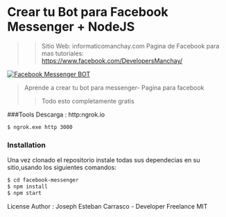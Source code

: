 # Crear tu Bot para Facebook Messenger + NodeJS


>>Sitio Web: informaticomanchay.com
>>Pagina de Facebook para mas tutoriales: https://www.facebook.com/DevelopersManchay/


[![Facebook Messenger BOT](https://botlist.co/system/BotList/Platform/logos/000/000/013/original/messenger-icon%20(1).svg)](https://informaticomanchay.com)

>Aprende a crear tu bot para messenger- Pagina para facebook
>>Todo esto completamente gratis

###Tools
Descarga  : http:ngrok.io

```sh
$ ngrok.exe http 3000
```

### Installation

Una vez clonado el repositorio instale todas sus dependecias en su sitio,usando los siguientes comandos: 

```sh
$ cd facebook-messenger
$ npm install
$ npm start
```

License
Author : Joseph Esteban Carrasco  - Developer Freelance
MIT
